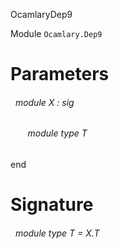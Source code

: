 OcamlaryDep9

 Module `Ocamlary.Dep9`

# Parameters


<a id="argument-1-X"></a>
###### &nbsp; module X : sig

<a id="module-type-T"></a>
###### &nbsp; &nbsp; &nbsp; &nbsp;module type T


end




# Signature


<a id="module-type-T"></a>
###### &nbsp; module type T = X.T


